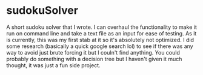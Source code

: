 # sudokuSolver
A short sudoku solver that I wrote. I can overhaul the functionality to make it run on command line and take a text file as an input for ease of testing. As it is currently, 
this was my first stab at it so it's absolutely not optimized. I did some research (basically a quick google search lol) to see if there was any way to avoid just brute forcing
it but I couln't find anything. You could probably do something with a decision tree but I haven't given it much thought, it was just a fun side project.
